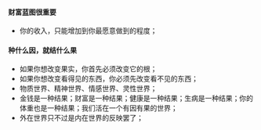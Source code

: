 #### 财富蓝图很重要
- 你的收入，只能增加到你最愿意做到的程度；
#### 种什么因，就结什么果
- 如果你想改变果实，你首先必须改变它的根；
- 如果你想改变看得见的东西，你必须先改变看不见的东西；
- 物质世界、精神世界、情感世界、灵性世界；
- 金钱是一种结果；财富是一种结果；健康是一种结果；生病是一种结果；你的体重也是一种结果；我们活在一个有因有果的世界；
- 外在世界只不过是内在世界的反映罢了；